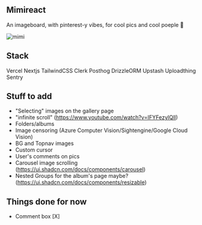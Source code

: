 ## Mimireact

An imageboard, with pinterest-y vibes, for cool pics and cool poeple 🤠

![mimi]([https://imgur.com/ppHK95D](https://i.giphy.com/media/v1.Y2lkPTc5MGI3NjExcGRmcnQxMWNldGc2MG04aWhrMDl0cW11OGx1NGxzZ2p1MTVpZzdvaSZlcD12MV9pbnRlcm5hbF9naWZfYnlfaWQmY3Q9Zw/SbPtsV10EW2lj4SeFY/giphy.gif)](https://imgur.com/a/mhVMK2j))


## Stack

Vercel Nextjs TailwindCSS Clerk Posthog DrizzleORM Upstash Uploadthing Sentry


## Stuff to add

- "Selecting" images on the gallery page
- "infinite scroll" (https://www.youtube.com/watch?v=IFYFezylQlI)
- Folders/albums
- Image censoring (Azure Computer Vision/Sightengine/Google Cloud Vision)
- BG and Topnav images
- Custom cursor
- User's comments on pics
- Carousel image scrolling (https://ui.shadcn.com/docs/components/carousel)
- Nested Groups for the album's page maybe? (https://ui.shadcn.com/docs/components/resizable)


## Things done for now

- Comment box [X]
